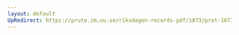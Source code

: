 ```yaml
---
layout: default
UpRedirect: https://pruto.im.uu.se/riksdagen-records-pdf/1873/prot-1873--ak--130/prot-1873--ak--130_002.pdf
---
```

